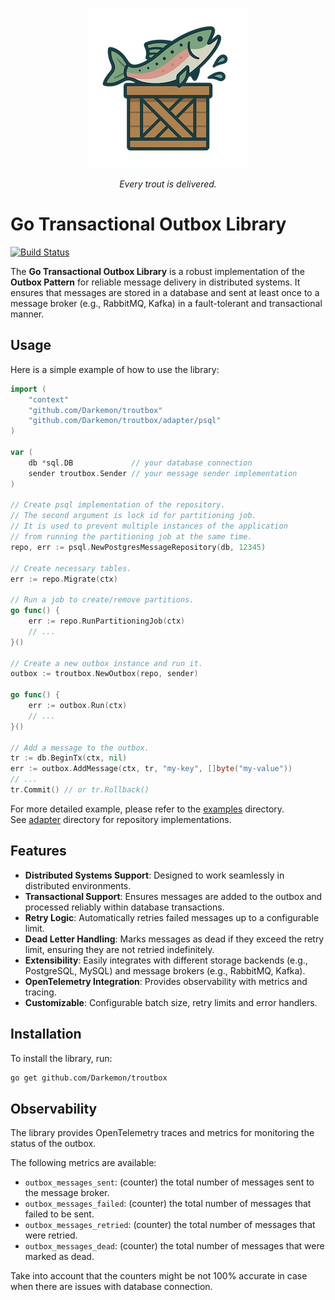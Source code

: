 <p align="center">
    <img src="./troutbox.png">
    <p align="center"><em>Every trout is delivered.</em></p>
</p>

# Go Transactional Outbox Library

[![Build Status](https://github.com/Darkemon/troutbox/actions/workflows/ci.yml/badge.svg)](https://github.com/Darkemon/troutbox/actions)

The **Go Transactional Outbox Library** is a robust implementation of the **Outbox Pattern** for reliable message delivery in distributed systems. It ensures that messages are stored in a database and sent at least once to a message broker (e.g., RabbitMQ, Kafka) in a fault-tolerant and transactional manner.

## Usage

Here is a simple example of how to use the library:

```go
import (
    "context"
    "github.com/Darkemon/troutbox"
    "github.com/Darkemon/troutbox/adapter/psql"
)

var (
    db *sql.DB             // your database connection
    sender troutbox.Sender // your message sender implementation
)

// Create psql implementation of the repository.
// The second argument is lock id for partitioning job.
// It is used to prevent multiple instances of the application
// from running the partitioning job at the same time.
repo, err := psql.NewPostgresMessageRepository(db, 12345)

// Create necessary tables.
err := repo.Migrate(ctx)

// Run a job to create/remove partitions.
go func() {
    err := repo.RunPartitioningJob(ctx)
    // ...
}()

// Create a new outbox instance and run it.
outbox := troutbox.NewOutbox(repo, sender)

go func() {
    err := outbox.Run(ctx)
    // ...
}()

// Add a message to the outbox.
tr := db.BeginTx(ctx, nil)
err := outbox.AddMessage(ctx, tr, "my-key", []byte("my-value"))
// ...
tr.Commit() // or tr.Rollback()
```

For more detailed example, please refer to the [examples](./examples/) directory.  
See [adapter](./adapter/) directory for repository implementations.

## Features

- **Distributed Systems Support**: Designed to work seamlessly in distributed environments.
- **Transactional Support**: Ensures messages are added to the outbox and processed reliably within database transactions.
- **Retry Logic**: Automatically retries failed messages up to a configurable limit.
- **Dead Letter Handling**: Marks messages as dead if they exceed the retry limit, ensuring they are not retried indefinitely.
- **Extensibility**: Easily integrates with different storage backends (e.g., PostgreSQL, MySQL) and message brokers (e.g., RabbitMQ, Kafka).
- **OpenTelemetry Integration**: Provides observability with metrics and tracing.
- **Customizable**: Configurable batch size, retry limits and error handlers.

## Installation

To install the library, run:

```bash
go get github.com/Darkemon/troutbox
```

## Observability
The library provides OpenTelemetry traces and metrics for monitoring the status of the outbox.

The following metrics are available:
- `outbox_messages_sent`: (counter) the total number of messages sent to the message broker.
- `outbox_messages_failed`: (counter) the total number of messages that failed to be sent.
- `outbox_messages_retried`: (counter) the total number of messages that were retried.
- `outbox_messages_dead`: (counter) the total number of messages that were marked as dead.

Take into account that the counters might be not 100% accurate in case when there are issues with database connection.
